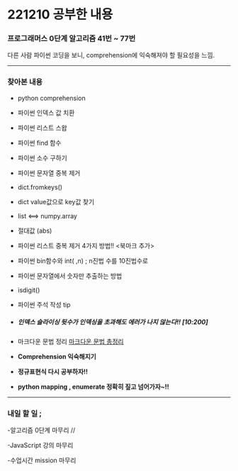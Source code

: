 # 221210 공부한 내용

### 프로그래머스 0단계 알고리즘 41번 ~ 77번

다른 사람 파이썬 코딩을 보니, comprehension에 익숙해져야 할 필요성을
느낌.

---------------------

### 찾아본 내용

- python comprehension
- 파이썬 인덱스 값 치환
- 파이썬 리스트 스왑
- 파이썬 find 함수 
- 파이썬 소수 구하기 
- 파이썬 문자열 중복 제거 
- dict.fromkeys()
- dict value값으로 key값 찾기
- list <==> numpy.array
- 절대값 (abs)
- 파이썬 리스트 중복 제거 4가지 방법!! <북마크 추가>
- 파이썬 bin함수와 int( ,n) ; n진법 수를 10진법수로
- 파이썬 문자열에서 숫자만 추출하는 방법
- isdigit() 
- 파이썬 주석 작성 tip 
- ##### 인덱스 슬라이싱 뒷수가 인덱싱을 초과해도 에러가 나지 않는다!! [10:200]
- 마크다운 문법 정리 [마크다운 문법 총정리](https://ansohxxn.github.io/blog/markdown/)

- **Comprehension 익숙해지기**
- **정규표현식 다시 공부하자!!**
- **python mapping , enumerate 정확히 짚고 넘어가자~!!**

--------------------------------


### 내일 할 일 ;

-알고리즘 0단계 마무리 //

-JavaScript 강의 마무리

-수업시간 mission 마무리
